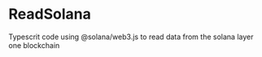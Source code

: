 # ReadSolana
Typescrit code using @solana/web3.js to read data from the solana layer one blockchain
